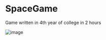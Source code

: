 # SpaceGame

Game written in 4th year of college in 2 hours


![image](https://user-images.githubusercontent.com/31005234/190914676-9ffdf4dd-1500-41e9-b95a-ea3874039023.png)
